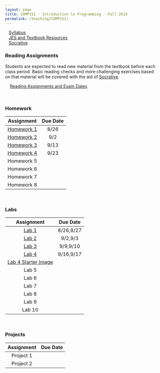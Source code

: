 ```yaml
---
layout: page
title: COMP151 - Introduction to Programming - Fall 2019
permalink: /teaching/COMP151/
---
```


&nbsp;&nbsp;&nbsp;[Syllabus](/teaching/COMP151/comp151-syllabus.pdf)  
&nbsp;&nbsp;&nbsp;[JES and Textbook Resources](http://coweb.cc.gatech.edu/mediaComp-teach#Python)  
&nbsp;&nbsp;&nbsp;[Socrative](https://socrative.com/)  



### Reading Assignments  

Students are expected to read new material from the textbook before each
class period. Basic reading checks and more challenging exercises based on
that material will be covered with the aid of [Socrative](https://socrative.com/).

&nbsp;&nbsp;&nbsp;&nbsp;[Reading Assignments and Exam Dates](/teaching/COMP151/homework/Reading)    

&nbsp;  


### Homework

| Assignment | Due Date |
| :----: | :-----: |
| [Homework 1](/teaching/COMP151/homework/homework1) | 8/26 |
| [Homework 2](/teaching/COMP151/homework/homework2) | 9/2 |
| [Homework 3](/teaching/COMP151/homework/homework3) | 9/13 |
| [Homework 4](/teaching/COMP151/homework/homework4) | 9/23 |
| Homework 5 | |
| Homework 6 | |
| Homework 7 | |
| Homework 8 | |

&nbsp;   

### Labs

| Assignment | Due Date |
| :----: | :-----: |
| [Lab 1](/teaching/COMP151/labs/lab1) | 8/26,8/27|
| [Lab 2](/teaching/COMP151/labs/lab2) | 9/2,9/3|
| [Lab 3](/teaching/COMP151/labs/lab3) | 9/9,9/10 |
| [Lab 4](/teaching/COMP151/labs/lab4)  | 9/16,9/17 |
| [Lab 4 Starter Image](/teaching/COMP151/labs/Lab4Starter.jpg) | |
| Lab 5 | |
| Lab 6 | |
| Lab 7 | |
| Lab 8 | |
| Lab 9 | |
| Lab 10 | |

&nbsp;  

### Projects

| Assignment | Due Date |
| :----: | :-----: |
| Project 1 | |
| Project 2 | |

&nbsp;  
